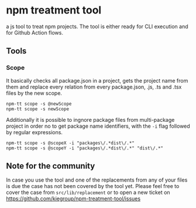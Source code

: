 # npm treatment tool

a js tool to treat npm projects. The tool is either ready for CLI execution and for Github Action flows.

## Tools

### Scope

It basically checks all package.json in a project, gets the project name from them and replace every relation from every package.json, .js, .ts and .tsx files by the new scope.

```
npm-tt scope -s @newScope
npm-tt scope -s newScope
```

Additionally it is possible to ingnore package files from multi-package project in order no to get package name identifiers, with the `-i` flag followed by regular expressions.

```
npm-tt scope -s @scopeX -i "packages\/.*dist\/.*"
npm-tt scope -s @scopeY -i "packages\/.*dist\/.*" "dist\/.*"
```

## Note for the community

In case you use the tool and one of the replacements from any of your files is due the case has not been covered by the tool yet. Please feel free to cover the case from `src/lib/replacement` or to open a new ticket on https://github.com/kiegroup/npm-treatment-tool/issues
